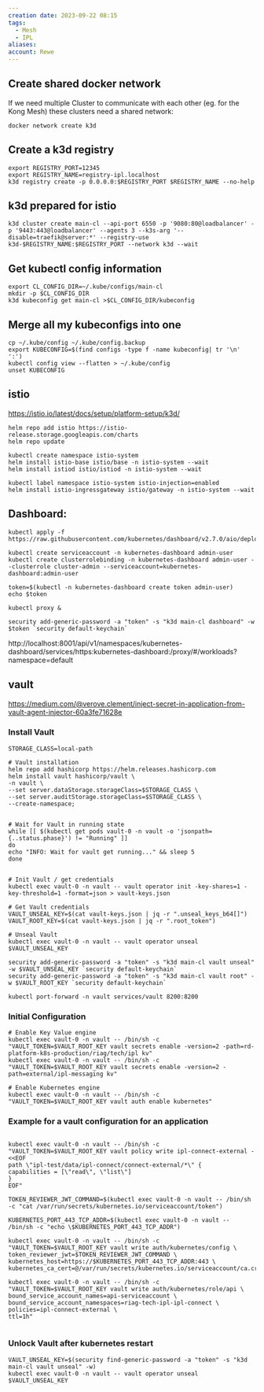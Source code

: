 ```yaml
---
creation date: 2023-09-22 08:15
tags:
  - Mesh
  - IPL
aliases: 
account: Rewe
---
```

## Create shared docker network 
If we need multiple Cluster to communicate with each other (eg. for the Kong Mesh) these clusters need a shared network:

```
docker network create k3d
```

## Create a k3d registry
```
export REGISTRY_PORT=12345
export REGISTRY_NAME=registry-ipl.localhost
k3d registry create -p 0.0.0.0:$REGISTRY_PORT $REGISTRY_NAME --no-help
```

## k3d prepared for istio
```
k3d cluster create main-cl --api-port 6550 -p '9080:80@loadbalancer' -p '9443:443@loadbalancer' --agents 3 --k3s-arg '--disable=traefik@server:*' --registry-use k3d-$REGISTRY_NAME:$REGISTRY_PORT --network k3d --wait
```

## Get kubectl config information

```
export CL_CONFIG_DIR=~/.kube/configs/main-cl
mkdir -p $CL_CONFIG_DIR
k3d kubeconfig get main-cl >$CL_CONFIG_DIR/kubeconfig
```
  
## Merge all my kubeconfigs into one

```
cp ~/.kube/config ~/.kube/config.backup
export KUBECONFIG=$(find configs -type f -name kubeconfig| tr '\n' ':')
kubectl config view --flatten > ~/.kube/config
unset KUBECONFIG
```

## istio 

https://istio.io/latest/docs/setup/platform-setup/k3d/
```
helm repo add istio https://istio-release.storage.googleapis.com/charts
helm repo update

kubectl create namespace istio-system
helm install istio-base istio/base -n istio-system --wait
helm install istiod istio/istiod -n istio-system --wait

kubectl label namespace istio-system istio-injection=enabled
helm install istio-ingressgateway istio/gateway -n istio-system --wait
```

## Dashboard:

```
kubectl apply -f https://raw.githubusercontent.com/kubernetes/dashboard/v2.7.0/aio/deploy/recommended.yaml

kubectl create serviceaccount -n kubernetes-dashboard admin-user
kubectl create clusterrolebinding -n kubernetes-dashboard admin-user --clusterrole cluster-admin --serviceaccount=kubernetes-dashboard:admin-user

token=$(kubectl -n kubernetes-dashboard create token admin-user)
echo $token

kubectl proxy &

security add-generic-password -a "token" -s "k3d main-cl dashboard" -w $token `security default-keychain`
```

http://localhost:8001/api/v1/namespaces/kubernetes-dashboard/services/https:kubernetes-dashboard:/proxy/#/workloads?namespace=default

## vault
https://medium.com/@verove.clement/inject-secret-in-application-from-vault-agent-injector-60a3fe71628e

### Install Vault
```
STORAGE_CLASS=local-path  
  
# Vault installation  
helm repo add hashicorp https://helm.releases.hashicorp.com  
helm install vault hashicorp/vault \
-n vault \
--set server.dataStorage.storageClass=$STORAGE_CLASS \
--set server.auditStorage.storageClass=$STORAGE_CLASS \
--create-namespace;  
  
  
# Wait for Vault in running state  
while [[ $(kubectl get pods vault-0 -n vault -o 'jsonpath={..status.phase}') != "Running" ]]  
do  
echo "INFO: Wait for vault get running..." && sleep 5  
done  
  
  
# Init Vault / get credentials  
kubectl exec vault-0 -n vault -- vault operator init -key-shares=1 -key-threshold=1 -format=json > vault-keys.json

# Get Vault credentials  
VAULT_UNSEAL_KEY=$(cat vault-keys.json | jq -r ".unseal_keys_b64[]")  
VAULT_ROOT_KEY=$(cat vault-keys.json | jq -r ".root_token")  
  
# Unseal Vault  
kubectl exec vault-0 -n vault -- vault operator unseal $VAULT_UNSEAL_KEY  
  
security add-generic-password -a "token" -s "k3d main-cl vault unseal" -w $VAULT_UNSEAL_KEY `security default-keychain`
security add-generic-password -a "token" -s "k3d main-cl vault root" -w $VAULT_ROOT_KEY `security default-keychain`

```

```
kubectl port-forward -n vault services/vault 8200:8200
```

### Initial Configuration
```
# Enable Key Value engine  
kubectl exec vault-0 -n vault -- /bin/sh -c "VAULT_TOKEN=$VAULT_ROOT_KEY vault secrets enable -version=2 -path=rd-platform-k8s-production/riag/tech/ipl kv"  
kubectl exec vault-0 -n vault -- /bin/sh -c "VAULT_TOKEN=$VAULT_ROOT_KEY vault secrets enable -version=2 -path=external/ipl-messaging kv"

# Enable Kubernetes engine  
kubectl exec vault-0 -n vault -- /bin/sh -c "VAULT_TOKEN=$VAULT_ROOT_KEY vault auth enable kubernetes"
```

### Example for a vault configuration for an application

```

kubectl exec vault-0 -n vault -- /bin/sh -c "VAULT_TOKEN=$VAULT_ROOT_KEY vault policy write ipl-connect-external -<<EOF  
path \"ipl-test/data/ipl-connect/connect-external/*\" {  
capabilities = [\"read\", \"list\"]  
}  
EOF"

TOKEN_REVIEWER_JWT_COMMAND=$(kubectl exec vault-0 -n vault -- /bin/sh -c "cat /var/run/secrets/kubernetes.io/serviceaccount/token")  
  
KUBERNETES_PORT_443_TCP_ADDR=$(kubectl exec vault-0 -n vault -- /bin/sh -c "echo \$KUBERNETES_PORT_443_TCP_ADDR")  
  
kubectl exec vault-0 -n vault -- /bin/sh -c "VAULT_TOKEN=$VAULT_ROOT_KEY vault write auth/kubernetes/config \
token_reviewer_jwt=$TOKEN_REVIEWER_JWT_COMMAND \
kubernetes_host=https://$KUBERNETES_PORT_443_TCP_ADDR:443 \
kubernetes_ca_cert=@/var/run/secrets/kubernetes.io/serviceaccount/ca.crt"  
  
kubectl exec vault-0 -n vault -- /bin/sh -c "VAULT_TOKEN=$VAULT_ROOT_KEY vault write auth/kubernetes/role/api \
bound_service_account_names=api-serviceaccount \
bound_service_account_namespaces=riag-tech-ipl-ipl-connect \
policies=ipl-connect-external \
ttl=1h"


```

### Unlock Vault after kubernetes restart
```
VAULT_UNSEAL_KEY=$(security find-generic-password -a "token" -s "k3d main-cl vault unseal" -w)
kubectl exec vault-0 -n vault -- vault operator unseal $VAULT_UNSEAL_KEY  
```



